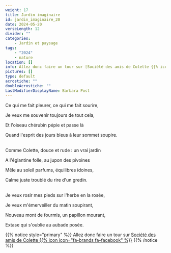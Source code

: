 ```yaml
---
weight: 17
title: Jardin imaginaire
id: jardin_imaginaire_20
date: 2024-05-20
verseLength: 12
divider: ""
categories:
    - Jardin et paysage
tags:
    - "2024"
    - nature
location: []
info: Allez donc faire un tour sur [Société des amis de Colette {{% icon icon="fa-brands fa-facebook" %}}](https://www.facebook.com/amisdecolette)
pictures: []
type: default
acrostiche: ""
doubleAcrostiche: ""
LastModifierDisplayName: Barbara Post
---
```

Ce qui me fait pleurer, ce qui me fait sourire,

Je veux me souvenir toujours de tout cela,

Et l'oiseau chérubin pépie et passe là

Quand l'esprit des jours bleus à leur sommet soupire.

 \
Comme Colette, douce et rude : un vrai jardin

A l'églantine folle, au jupon des pivoines

Mêle au soleil parfums, équilibres idoines,

Calme juste troublé du rire d'un gredin.

 \
Je veux rosir mes pieds sur l'herbe en la rosée,

Je veux m'émerveiller du matin soupirant,

Nouveau mont de fourmis, un papillon mourant,

Extase qui s'oublie au aubade posée.

<!-- FM:Snippet:Start data:{"id":"_simpleNotice","fields":[{"name":"content","value":""}]} -->
{{% notice style="primary" %}}
Allez donc faire un tour sur [Société des amis de Colette {{% icon icon="fa-brands fa-facebook" %}}](https://www.facebook.com/amisdecolette)
{{% /notice %}}
<!-- FM:Snippet:End -->